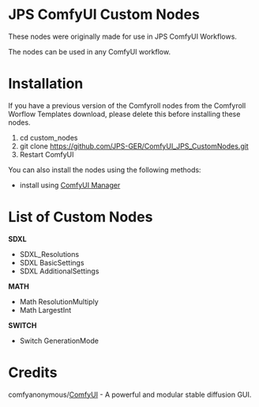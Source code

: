 # JPS ComfyUI Custom Nodes

These nodes were originally made for use in JPS ComfyUI Workflows.

The nodes can be used in any ComfyUI workflow.

# Installation

If you have a previous version of the Comfyroll nodes from the Comfyroll Worflow Templates download, please delete this before installing these nodes.

1. cd custom_nodes
2. git clone https://github.com/JPS-GER/ComfyUI_JPS_CustomNodes.git
3. Restart ComfyUI

You can also install the nodes using the following methods:
* install using [ComfyUI Manager](https://github.com/ltdrdata/ComfyUI-Manager)

# List of Custom Nodes

__SDXL__
* SDXL_Resolutions
* SDXL BasicSettings 
* SDXL AdditionalSettings

__MATH__
* Math ResolutionMultiply
* Math LargestInt

__SWITCH__
* Switch GenerationMode

# Credits

comfyanonymous/[ComfyUI](https://github.com/comfyanonymous/ComfyUI) - A powerful and modular stable diffusion GUI.

